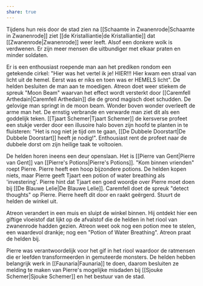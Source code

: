 ```yaml
---
share: true
---
```

Tijdens hun reis door de stad zien na [[Schaamte in Zwanenrode|Schaamte in Zwanenrode]] ziet [[de Kristalliantie|de Kristalliantie]] dat [[Zwanenrode|Zwanenrode]] weer leeft. Alsof een donkere wolk is verdwenen. Er zijn meer mensen die uitbundiger met elkaar praten en minder soldaten.

Er is een enthousiast roepende man aan het prediken rondom een getekende cirkel: "Hier was het vertel ik je! HIER!!! Hier kwam een straal van licht uit de hemel. Eerst was er niks en toen was er HEMELS licht". De helden besluiten de man aan te moedigen. Atreon doet weer stiekem de spreuk "Moon Beam" waarvan het effect wordt versterkt door [[Caremfell Arthedain|Caremfell Arthedain]] die de grond magisch doet schudden. De gelovige man springt in de moon beam. Wonder boven wonder overleeft de arme man het. De ernstig verbrande en verwarde man ziet dit als een goddelijk teken. [[Tjaart Schemer|Tjaart Schemer]] de kersverse profeet een stukje verder door een illusoire halo boven zijn hoofd te planten in te fluisteren: "Het is nog niet je tijd om te gaan, [[De Dubbele Doorstart|De Dubbele Doorstart]] heeft je nodig!". Enthousiast rent de profeet naar de dubbele dorst om zijn heilige taak te voltooien.  

De helden horen ineens een deur openslaan. Het is [[Pierre van Gent|Pierre van Gent]] van [[Pierre's Potions|Pierre's Potions]]. "Kom binnen vrienden" roept Pierre. Pierre heeft een hoop bijzondere potions. De helden kopen niets, maar Pierre geeft Tjaart een potion of water breathing als 'investering'. Pierre hint dat Tjaart een goed woordje over Pierre moet doen bij [[De Blauwe Lelie|De Blauwe Lelie]]. Caremfell doet de spreuk "detect thoughts" op Pierre. Pierre heeft dit door en raakt geërgerd. Stuurt de helden de winkel uit. 

Atreon verandert in een muis en sluipt de winkel binnen. Hij ontdekt hier een giftige vloeistof dat lijkt op de afvalstof die de helden in het riool van zwanenrode hadden gezien. Atreon weet ook nog een potion mee te stelen, een waardevol drankje; nog een "Potion of Water Breathing". Atreon praat de helden bij. 

Pierre was verantwoordelijk voor het gif in het riool waardoor de ratmensen die er leefden transformeerden in gemuteerde monsters. De helden hebben belangrijk werk in [[Faunaria|Faunaria]] te doen, daarom besluiten ze melding te maken van Pierre's mogelijke misdaden bij [[Sjouke Schemer|Sjouke Schemer]] en het bestuur van de stad.  